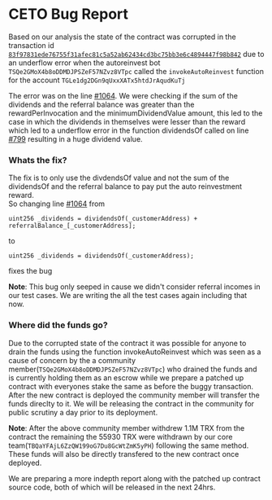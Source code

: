 # CETO Bug Report

Based on our analysis the state of the contract was corrupted in the transaction id [`83f97831ede76755f31afec81c5a52ab62434cd3bc75bb3e6c4894447f98b842`](https://tronscan.org/#/transaction/83f97831ede76755f31afec81c5a52ab62434cd3bc75bb3e6c4894447f98b842) due to an underflow error when the autoreinvest bot `TSQe2GMoX4b8oDDMDJPSZeF57NZvz8VTpc` called the `invokeAutoReinvest` function for the account `TGLe1dg2DGn9qUxxXATx5htdJrAqudKuTj`

The error was on the line [#1064](https://github.com/ceto-code/ceto-contract/blob/main/Hourglass.sol#L1064). We were checking if the sum of the dividends and the referral balance was greater than the rewardPerInvocation and the minimumDividendValue amount, this led to the case in which the dividends in themselves were lesser than the reward which led to a underflow error in the function dividendsOf called on line [#799](https://github.com/ceto-code/ceto-contract/blob/main/Hourglass.sol#L799) resulting in a huge dividend value.

### Whats the fix?
The fix is to only use the divdendsOf value and not the sum of the dividendsOf and the referral balance to pay put the auto reinvestment reward.  
So changing line [#1064](https://github.com/ceto-code/ceto-contract/blob/main/Hourglass.sol#L1064) from 
```solidity
uint256 _dividends = dividendsOf(_customerAddress) + referralBalance_[_customerAddress];
```
to 
```solidity
uint256 _dividends = dividendsOf(_customerAddress);
```
fixes the bug

__Note__: This bug only seeped in cause we didn't consider referral incomes in our test cases. We are writing the all the test cases again including that now.

### Where did the funds go?
Due to the corrupted state of the contract it was possible for anyone to drain the funds using the function invokeAutoReinvest which was seen as a cause of concern by the a community member(`TSQe2GMoX4b8oDDMDJPSZeF57NZvz8VTpc`) who drained the funds and is currently holding them as an escrow while we prepare a patched up contract with everyones stake the same as before the buggy transaction. After the new contract is deployed the community member will transfer the funds direclty to it. We will be releasing the contract in the community for public scrutiny a day prior to its deployment. 

__Note__: After the above community member withdrew 1.1M TRX from the contract the remaining the 55930 TRX were withdrawn by our core team(`TBQaYFAjL6ZzQW199oG7Du8GcWtZmK5yPH`) following the same method. These funds will also be directly transfered to the new contract once deployed.

We are preparing a more indepth report along with the patched up contract source code, both of which will be released in the next 24hrs.
